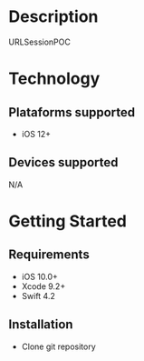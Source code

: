# Description
URLSessionPOC

# Technology

## Plataforms supported
- iOS 12+

## Devices supported
N/A

# Getting Started

## Requirements

- iOS 10.0+
- Xcode 9.2+
- Swift 4.2

## Installation

- Clone git repository
